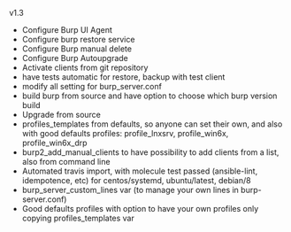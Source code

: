 
v1.3

* Configure Burp UI Agent
* Configure burp restore service
* Configure Burp manual delete
* Configure Burp Autoupgrade
* Activate clients from git repository
* have tests automatic for restore, backup with test client
* modify all setting for burp_server.conf
* build burp from source and have option to choose which burp version build
* Upgrade from source
* profiles_templates from defaults, so anyone can set their own, and also with good defaults profiles: profile_lnxsrv, profile_win6x, profile_win6x_drp
* burp2_add_manual_clients to have possibility to add clients from a list, also from command line
* Automated travis import, with molecule test passed (ansible-lint, idempotence, etc) for centos/systemd, ubuntu/latest, debian/8
* burp_server_custom_lines var (to manage your own lines in burp-server.conf)
* Good defaults profiles with option to have your own profiles only copying profiles_templates var

